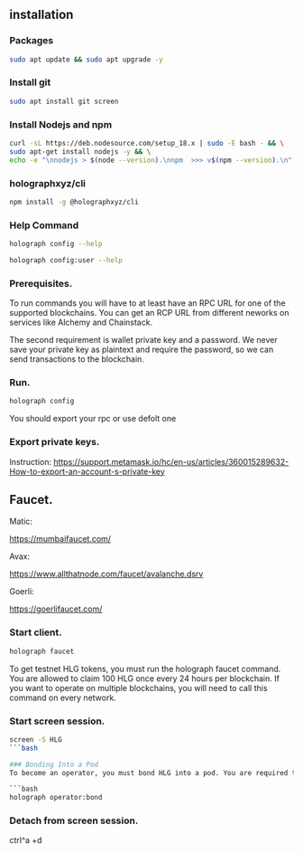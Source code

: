 ## installation 
### Packages
```bash
sudo apt update && sudo apt upgrade -y
```
### Install git
```bash
sudo apt install git screen
```

### Install Nodejs and npm
```bash
curl -sL https://deb.nodesource.com/setup_18.x | sudo -E bash - && \
sudo apt-get install nodejs -y && \
echo -e "\nnodejs > $(node --version).\nnpm  >>> v$(npm --version).\n"
```

### holographxyz/cli
```bash
npm install -g @holographxyz/cli
```
### Help Command
```bash
holograph config --help
```
```bash
holograph config:user --help
```
### Prerequisites.

To run commands you will have to at least have an RPC URL for one of the supported blockchains. You can get an RCP URL from different neworks on services like Alchemy and Chainstack.

The second requirement is wallet private key and a password. We never save your private key as plaintext and require the password, so we can send transactions to the blockchain.

### Run.
```bash
holograph config
```
You should export your rpc or use defolt one
### Export private keys.
Instruction:
https://support.metamask.io/hc/en-us/articles/360015289632-How-to-export-an-account-s-private-key

## Faucet.

Matic:

https://mumbaifaucet.com/

Avax:

https://www.allthatnode.com/faucet/avalanche.dsrv

Goerli:

https://goerlifaucet.com/

### Start client.
```bash
holograph faucet
```
To get testnet HLG tokens, you must run the holograph faucet command. You are allowed to claim 100 HLG once every 24 hours per blockchain. If you want to operate on multiple blockchains, you will need to call this command on every network.

### Start screen session.

```bash
screen -S HLG
```bash

### Bonding Into a Pod
To become an operator, you must bond HLG into a pod. You are required to maintain uptime or risk having your HLG slashed

```bash
holograph operator:bond
```
### Detach from screen session.

ctrl^a +d


